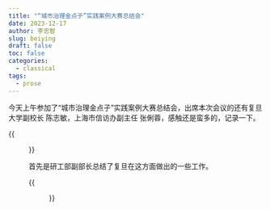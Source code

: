 ```yaml
---
title: "“城市治理金点子”实践案例大赛总结会"
date: 2023-12-17
author: 李忠智
slug: beiying
draft: false
toc: false
categories:
  - classical
tags:
  - prose
---
```


今天上午参加了“城市治理金点子”实践案例大赛总结会，出席本次会议的还有复旦大学副校长 陈志敏，上海市信访办副主任 张俐蓉，感触还是蛮多的，记录一下。

{{<figure src="https://github.com/zhongzhili/zhongzhili.github.io/master/content/cn/fig/20231217-1.jpg" title="1" caption="说明文字">}}

首先是研工部副部长总结了复旦在这方面做出的一些工作。

{{<figure src="https://github.com/zhongzhili/zhongzhili.github.io/blob/master/content/cn/fig/20231217-2.jpg" title="2" caption="说明文字">}}
    